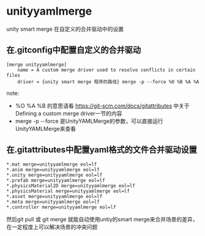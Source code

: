 # unityyamlmerge
unity smart merge 在自定义的合并驱动中的设置

## 在.gitconfig中配置自定义的合并驱动

``` 
[merge unityyamlmerge]
	name = A custom merge driver used to resolve conflicts in certain files
	driver = {unity smart merge 程序的路径} merge -p --force %O %B %A %A
``` 
note:

* %O %A %B 的意思请看 https://git-scm.com/docs/gitattributes 中关于Defining a custom merge driver一节的内容
* merge -p --force 是UnityYAMLMerge的参数，可以直接运行UnityYAMLMerge来查看
 
## 在.gitattributes中配置yaml格式的文件合并驱动设置

``` 
*.mat merge=unityyamlmerge eol=lf
*.anim merge=unityyamlmerge eol=lf
*.unity merge=unityyamlmerge eol=lf
*.prefab merge=unityyamlmerge eol=lf
*.physicsMaterial2D merge=unityyamlmerge eol=lf
*.physicsMaterial merge=unityyamlmerge eol=lf
*.asset merge=unityyamlmerge eol=lf
*.meta merge=unityyamlmerge eol=lf
*.controller merge=unityyamlmerge eol=lf

``` 

然后git pull 或 git merge 就能自动使用untiy的smart merge来合并场景的差异，在一定程度上可以解决场景的冲突问题

